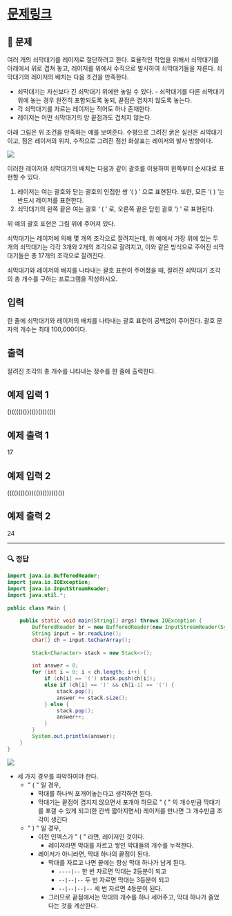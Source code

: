 # [문제링크](https://www.acmicpc.net/problem/10799)

## 📝 문제

여러 개의 쇠막대기를 레이저로 절단하려고 한다. 효율적인 작업을 위해서 쇠막대기를 아래에서 위로 겹쳐 놓고, 레이저를 위에서 수직으로 발사하여 쇠막대기들을 자른다. 쇠막대기와 레이저의 배치는 다음 조건을 만족한다.

-   쇠막대기는 자신보다 긴 쇠막대기 위에만 놓일 수 있다. - 쇠막대기를 다른 쇠막대기 위에 놓는 경우 완전히 포함되도록 놓되, 끝점은 겹치지 않도록 놓는다.
-   각 쇠막대기를 자르는 레이저는 적어도 하나 존재한다.
-   레이저는 어떤 쇠막대기의 양 끝점과도 겹치지 않는다. 

아래 그림은 위 조건을 만족하는 예를 보여준다. 수평으로 그려진 굵은 실선은 쇠막대기이고, 점은 레이저의 위치, 수직으로 그려진 점선 화살표는 레이저의 발사 방향이다.

![](https://onlinejudgeimages.s3-ap-northeast-1.amazonaws.com/problem/10799/1.png)

이러한 레이저와 쇠막대기의 배치는 다음과 같이 괄호를 이용하여 왼쪽부터 순서대로 표현할 수 있다.

1.  레이저는 여는 괄호와 닫는 괄호의 인접한 쌍 ‘( ) ’ 으로 표현된다. 또한, 모든 ‘( ) ’는 반드시 레이저를 표현한다.
2.  쇠막대기의 왼쪽 끝은 여는 괄호 ‘ ( ’ 로, 오른쪽 끝은 닫힌 괄호 ‘) ’ 로 표현된다. 

위 예의 괄호 표현은 그림 위에 주어져 있다.

쇠막대기는 레이저에 의해 몇 개의 조각으로 잘려지는데, 위 예에서 가장 위에 있는 두 개의 쇠막대기는 각각 3개와 2개의 조각으로 잘려지고, 이와 같은 방식으로 주어진 쇠막대기들은 총 17개의 조각으로 잘려진다. 

쇠막대기와 레이저의 배치를 나타내는 괄호 표현이 주어졌을 때, 잘려진 쇠막대기 조각의 총 개수를 구하는 프로그램을 작성하시오.

## 입력

한 줄에 쇠막대기와 레이저의 배치를 나타내는 괄호 표현이 공백없이 주어진다. 괄호 문자의 개수는 최대 100,000이다. 

## 출력

잘려진 조각의 총 개수를 나타내는 정수를 한 줄에 출력한다.

## 예제 입력 1 

()(((()())(())()))(())

## 예제 출력 1 
17

## 예제 입력 2 

(((()(()()))(())()))(()())

## 예제 출력 2 

24


---

### 🔍 정답

```java
import java.io.BufferedReader;  
import java.io.IOException;  
import java.io.InputStreamReader;  
import java.util.*;  
  
public class Main {  
  
    public static void main(String[] args) throws IOException {  
        BufferedReader br = new BufferedReader(new InputStreamReader(System.in));  
        String input = br.readLine();  
        char[] ch = input.toCharArray();  
  
        Stack<Character> stack = new Stack<>();  
          
        int answer = 0;  
        for (int i = 0; i < ch.length; i++) {  
            if (ch[i] == '(') stack.push(ch[i]);  
            else if (ch[i] == ')' && ch[i-1] == '(') {  
                stack.pop();  
                answer += stack.size();  
            } else {  
                stack.pop();  
                answer++;  
            }  
        }  
        System.out.println(answer);  
    }  
}
```

![](https://img1.daumcdn.net/thumb/R1280x0/?scode=mtistory2&fname=https%3A%2F%2Fblog.kakaocdn.net%2Fdn%2Fbd6uEj%2FbtrTGQvXO2B%2FfHdnrKYZxHhbv5fkeatbI0%2Fimg.jpg)

- 세 가지 경우를 파악하여야 한다.
	- " ( " 일 경우,
		- 막대를 하나씩 포개어놓는다고 생각하면 된다.
		- 막대기는 끝점이 겹치지 않으면서 포개야 하므로 " ( " 의 개수만큼 막대기를 포갤 수 있게 되고(한 칸씩 짧아지면서) 레이저를 만나면 그 개수만큼 조각이 생긴다
	- " ) " 일 경우,
		- 이전 인덱스가 " ( " 라면, 레이저인 것이다.
			- 레이저라면 막대를 자르고 쌓인 막대들의 개수를 누적한다.
		- 레이저가 아니라면, 막대 하나의 끝점이 된다.
			- 막대를 자르고 나면 끝에는 항상 막대 하나가 남게 된다. 
				- `----|--` 한 번 자르면 막대는 2등분이 되고
				- `--|--|--` 두 번 자르면 막대는 3등분이 되고
				- `--|--|--|--` 세 번 자르면 4등분이 된다.
			- 그러므로 끝점에서는 막대의 개수를 하나 세어주고, 막대 하나가 줄었다는 것을 계산한다.